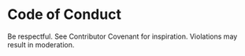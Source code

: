 # Code of Conduct

Be respectful. See Contributor Covenant for inspiration. Violations may result in moderation.
